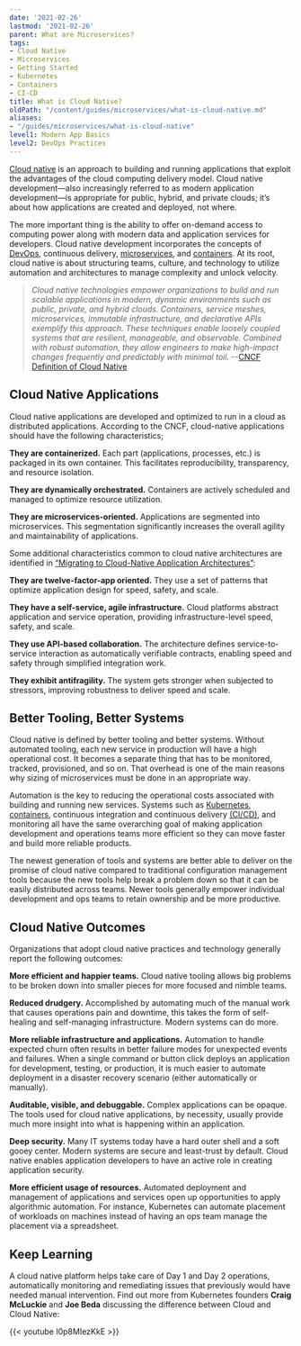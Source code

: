 ```yaml
---
date: '2021-02-26'
lastmod: '2021-02-26'
parent: What are Microservices?
tags:
- Cloud Native
- Microservices
- Getting Started
- Kubernetes
- Containers
- CI-CD
title: What is Cloud Native?
oldPath: "/content/guides/microservices/what-is-cloud-native.md"
aliases:
- "/guides/microservices/what-is-cloud-native"
level1: Modern App Basics
level2: DevOps Practices
---
```


[Cloud native](https://tanzu.vmware.com/cloud-native) is an approach to building and running applications that exploit the advantages of the cloud computing delivery model. Cloud native development—also increasingly referred to as modern application development—is appropriate for public, hybrid, and private clouds; it’s about how applications are created and deployed, not where.

The more important thing is the ability to offer on-demand access to computing power along with modern data and application services for developers. Cloud native development incorporates the concepts of [DevOps](https://tanzu.vmware.com/devops), continuous delivery, [microservices](/guides/microservices/what-is-microservices-architecture), and [containers](/guides/containers/what-are-containers). At its root, cloud native is about structuring teams, culture, and technology to utilize automation and architectures to manage complexity and unlock velocity.

>*Cloud native technologies empower organizations to build and run scalable applications in modern, dynamic environments such as public, private, and hybrid clouds. Containers, service meshes, microservices, immutable infrastructure, and declarative APIs exemplify this approach. These techniques enable loosely coupled systems that are resilient, manageable, and observable. Combined with robust automation, they allow engineers to make high-impact changes frequently and predictably with minimal toil.* --[CNCF Definition of Cloud Native](https://github.com/cncf/toc/blob/master/DEFINITION.md)

## Cloud Native Applications

Cloud native applications are developed and optimized to run in a cloud as distributed applications. According to the CNCF, cloud-native applications should have the following characteristics; 

**They are containerized.** Each part \(applications, processes, etc.\) is packaged in its own container. This facilitates reproducibility, transparency, and resource isolation.

**They are dynamically orchestrated.** Containers are actively scheduled and managed to optimize resource utilization.

**They are microservices-oriented.** Applications are segmented into microservices. This segmentation significantly increases the overall agility and maintainability of applications.

Some additional characteristics common to cloud native architectures are identified in [“Migrating to Cloud-Native Application Architectures”](https://download3.vmware.com/vmworld/2015/downloads/oreilly-cloud-native-archx.pdf):

**They are twelve-factor-app oriented.** They use a set of patterns that optimize application design for speed, safety, and scale.

**They have a self-service, agile infrastructure.** Cloud platforms abstract application and service operation, providing infrastructure-level speed, safety, and scale.

**They use API-based collaboration.** The architecture defines service-to-service interaction as automatically verifiable contracts, enabling speed and safety through simplified integration work.

**They exhibit antifragility.** The system gets stronger when subjected to stressors, improving robustness to deliver speed and scale.

## Better Tooling, Better Systems

Cloud native is defined by better tooling and better systems. Without automated tooling, each new service in production will have a high operational cost. It becomes a separate thing that has to be monitored, tracked, provisioned, and so on. That overhead is one of the main reasons why sizing of microservices must be done in an appropriate way. 

Automation is the key to reducing the operational costs associated with building and running new services. Systems such as [Kubernetes](/guides/kubernetes/what-is-kubernetes), [containers](/guides/containers/what-are-containers), continuous integration and continuous delivery [\(CI/CD\)](/guides/ci-cd/ci-cd-what-is/), and monitoring all have the same overarching goal of making application development and operations teams more efficient so they can move faster and build more reliable products.

The newest generation of tools and systems are better able to deliver on the promise of cloud native compared to traditional configuration management tools because the new tools help break a problem down so that it can be easily distributed across teams. Newer tools generally empower individual development and ops teams to retain ownership and be more productive.

## Cloud Native Outcomes

Organizations that adopt cloud native practices and technology generally report the following outcomes:

**More efficient and happier teams.** Cloud native tooling allows big problems to be broken down into smaller pieces for more focused and nimble teams.

**Reduced drudgery.**  Accomplished by automating much of the manual work that causes operations pain and downtime, this takes the form of self-healing and self-managing infrastructure. Modern systems can do more.

**More reliable infrastructure and applications.** Automation to handle expected churn often results in better failure modes for unexpected events and failures. When a single command or button click deploys an application for development, testing, or production, it is much easier to automate deployment in a disaster recovery scenario \(either automatically or manually\).

**Auditable, visible, and debuggable.** Complex applications can be opaque. The tools used for cloud native applications, by necessity, usually provide much more insight into what is happening within an application.

**Deep security.** Many IT systems today have a hard outer shell and a soft gooey center. Modern systems are secure and least-trust by default. Cloud native enables application developers to have an active role in creating application security.

**More efficient usage of resources.** Automated deployment and management of applications and services open up opportunities to apply algorithmic automation. For instance, Kubernetes can automate placement of workloads on machines instead of having an ops team manage the placement via a spreadsheet.

## Keep Learning
A cloud native platform helps take care of Day 1 and Day 2 operations, automatically monitoring and remediating issues that previously would have needed manual intervention. 
Find out more from Kubernetes founders **Craig McLuckie** and **Joe Beda** discussing the difference between Cloud and Cloud Native:

{{< youtube I0p8MIezKkE >}}